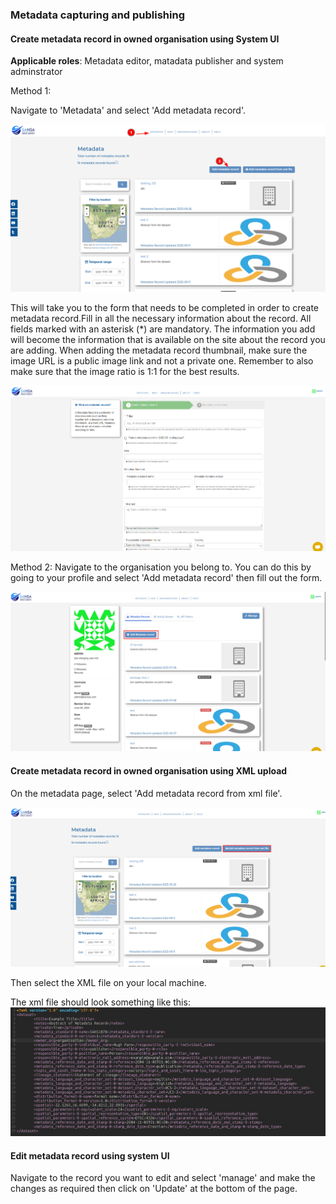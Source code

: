### Metadata capturing and publishing

#### Create metadata record in owned organisation using System UI

<b> Applicable roles</b>: Metadata editor, matadata publisher and system adminstrator

Method 1:

Navigate to 'Metadata' and select 'Add metadata record'.

![add metadata](img/metadata-system-ui-1.png)

This will take you to the form that needs to be completed in order to create metadata record.Fill in all the necessary information about the record. All fields marked with an asterisk (*) are mandatory. The information you add will become the information that is available on the site about the record you are adding.  When adding the metadata record thumbnail, make sure the image URL is a public image link and not a private one. Remember to also make sure that the image ratio is 1:1 for the best results.

![add metadata](img/metadata-system-ui-2.png) 

Method 2:
Navigate to the organisation you belong to. You can do this by going to your profile and select 'Add metadata record' then fill out the form.

![add metadata](img/metadata-system-ui-3.png) 

#### Create metadata record in owned organisation using XML upload

On the metadata page, select 'Add metadata record from xml file'.

![add metadata xml](img/metadata-xml-upload-1.png)

Then select the XML file on your local machine.

The xml file should look something like this:
![xml file standard](img/metadata-xml-upload-2.png)


#### Edit metadata record using system UI
Navigate to the record you want to edit and select 'manage' and make the changes as required then click on 'Update' at the bottom of the page.
        